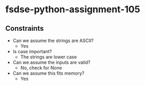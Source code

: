 # fsdse-python-assignment-105
## Constraints
* Can we assume the strings are ASCII?
	* Yes
* Is case important?
	* The strings are lower case
* Can we assume the inputs are valid?
	* No, check for None
* Can we assume this fits memory?
	* Yes